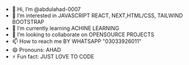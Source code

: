 - 👋 Hi, I’m @abdulahad-0007
- 👀 I’m interested in JAVASCRIPT REACT, NEXT,HTML/CSS, TAILWIND BOOTSTRAP
- 🌱 I’m currently learning ACHINE LEARNING
- 💞️ I’m looking to collaborate on OPENSOURCE PROJECTS
- 📫 How to reach me BY WHATSAPP "03033926011"
- 😄 Pronouns: AHAD
- ⚡ Fun fact: JUST LOVE TO CODE 

<!---
abdulahad-0007/abdulahad-0007 is a ✨ special ✨ repository because its `README.md` (this file) appears on your GitHub profile.
You can click the Preview link to take a look at your changes.
--->
